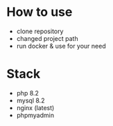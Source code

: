 # How to use
- clone repository
- changed project path
- run docker & use for your need

# Stack
- php 8.2
- mysql 8.2
- nginx (latest)
- phpmyadmin